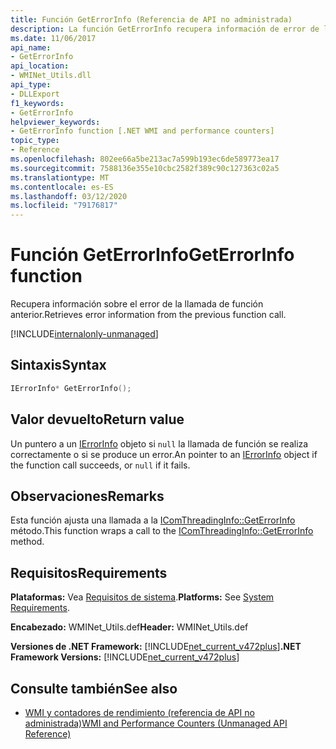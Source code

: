 ```yaml
---
title: Función GetErrorInfo (Referencia de API no administrada)
description: La función GetErrorInfo recupera información de error de la llamada de función anterior.
ms.date: 11/06/2017
api_name:
- GetErrorInfo
api_location:
- WMINet_Utils.dll
api_type:
- DLLExport
f1_keywords:
- GetErrorInfo
helpviewer_keywords:
- GetErrorInfo function [.NET WMI and performance counters]
topic_type:
- Reference
ms.openlocfilehash: 802ee66a5be213ac7a599b193ec6de589773ea17
ms.sourcegitcommit: 7588136e355e10cbc2582f389c90c127363c02a5
ms.translationtype: MT
ms.contentlocale: es-ES
ms.lasthandoff: 03/12/2020
ms.locfileid: "79176817"
---
```

# <a name="geterrorinfo-function"></a><span data-ttu-id="2d719-103">Función GetErrorInfo</span><span class="sxs-lookup"><span data-stu-id="2d719-103">GetErrorInfo function</span></span>
<span data-ttu-id="2d719-104">Recupera información sobre el error de la llamada de función anterior.</span><span class="sxs-lookup"><span data-stu-id="2d719-104">Retrieves error information from the previous function call.</span></span>  
  
[!INCLUDE[internalonly-unmanaged](../../../../includes/internalonly-unmanaged.md)]
  
## <a name="syntax"></a><span data-ttu-id="2d719-105">Sintaxis</span><span class="sxs-lookup"><span data-stu-id="2d719-105">Syntax</span></span>  
  
```cpp  
IErrorInfo* GetErrorInfo();
```  

## <a name="return-value"></a><span data-ttu-id="2d719-106">Valor devuelto</span><span class="sxs-lookup"><span data-stu-id="2d719-106">Return value</span></span>

<span data-ttu-id="2d719-107">Un puntero a un [IErrorInfo](https://docs.microsoft.com/previous-versions/windows/desktop/api/oaidl/nn-oaidl-ierrorinfo) objeto si `null` la llamada de función se realiza correctamente o si se produce un error.</span><span class="sxs-lookup"><span data-stu-id="2d719-107">An pointer to an [IErrorInfo](https://docs.microsoft.com/previous-versions/windows/desktop/api/oaidl/nn-oaidl-ierrorinfo) object if the function call succeeds, or `null` if it fails.</span></span>
  
## <a name="remarks"></a><span data-ttu-id="2d719-108">Observaciones</span><span class="sxs-lookup"><span data-stu-id="2d719-108">Remarks</span></span>

<span data-ttu-id="2d719-109">Esta función ajusta una llamada a la [IComThreadingInfo::GetErrorInfo](/windows/desktop/api/objidlbase/nf-objidlbase-icomthreadinginfo-getcurrentapartmenttype) método.</span><span class="sxs-lookup"><span data-stu-id="2d719-109">This function wraps a call to the [IComThreadingInfo::GetErrorInfo](/windows/desktop/api/objidlbase/nf-objidlbase-icomthreadinginfo-getcurrentapartmenttype) method.</span></span>

## <a name="requirements"></a><span data-ttu-id="2d719-110">Requisitos</span><span class="sxs-lookup"><span data-stu-id="2d719-110">Requirements</span></span>  
 <span data-ttu-id="2d719-111">**Plataformas:** Vea [Requisitos de sistema](../../get-started/system-requirements.md).</span><span class="sxs-lookup"><span data-stu-id="2d719-111">**Platforms:** See [System Requirements](../../get-started/system-requirements.md).</span></span>  
  
 <span data-ttu-id="2d719-112">**Encabezado:** WMINet_Utils.def</span><span class="sxs-lookup"><span data-stu-id="2d719-112">**Header:** WMINet_Utils.def</span></span>  
  
 <span data-ttu-id="2d719-113">**Versiones de .NET Framework:** [!INCLUDE[net_current_v472plus](../../../../includes/net-current-v472plus.md)]</span><span class="sxs-lookup"><span data-stu-id="2d719-113">**.NET Framework Versions:** [!INCLUDE[net_current_v472plus](../../../../includes/net-current-v472plus.md)]</span></span>  
  
## <a name="see-also"></a><span data-ttu-id="2d719-114">Consulte también</span><span class="sxs-lookup"><span data-stu-id="2d719-114">See also</span></span>

- [<span data-ttu-id="2d719-115">WMI y contadores de rendimiento (referencia de API no administrada)</span><span class="sxs-lookup"><span data-stu-id="2d719-115">WMI and Performance Counters (Unmanaged API Reference)</span></span>](index.md)
